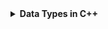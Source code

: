 <details><summary><b>Data Types in C++</b></summary>

- **Definition**
	1. It is a type of data which is used in the program
	2. There are many predefined data types in C/C++ library like `int,char, float` etc
	
	<br><Br>

	<div align="center">
    <img src="../imgs/C%2B%2B/img2.jpg" height="60%" width="60%">
	</div>
	<br>

- **Integer Type**

	<br>
	<div align="center">
    <img src="../imgs/C%2B%2B/img3.jpg" height="60%" width="60%">
	</div>
	<br>


- **Float Type**

	<br>
	<div align="center">
    <img src="../imgs/C%2B%2B/img4.jpg" height="60%" width="60%">
	</div>
	<br>


- **Character Type**

	<br>
	<div align="center">
    <img src="../imgs/C%2B%2B/img5.jpg" height="60%" width="60%">
	</div>
	<br>


</details>
